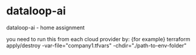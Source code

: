 # dataloop-ai
dataloop-ai - home assignment

you need to run this from each cloud provider  by: {for example}
terraform apply/destroy -var-file="company1.tfvars" -chdir="./path-to-env-folder"

